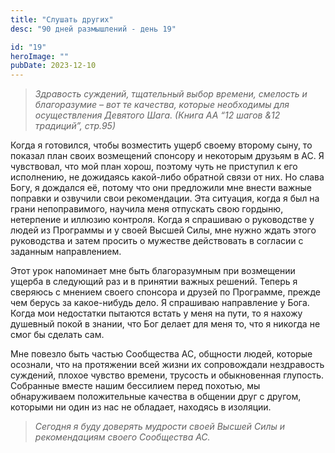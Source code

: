 ```yaml
---
title: "Слушать других"
desc: "90 дней размышлений - день 19"

id: "19"
heroImage: ""
pubDate: 2023-12-10
---
```

> _Здравость суждений, тщательный выбор времени, смелость и благоразумие – вот
> те качества, которые необходимы для осуществления Девятого Шага. (Книга АА
> “12 шагов &12 традиций”, стр.95)_

Когда я готовился, чтобы возместить ущерб своему второму сыну, то показал план
своих возмещений спонсору и некоторым друзьям в АС. Я чувствовал, что мой план
хорош, поэтому чуть не приступил к его исполнению, не дожидаясь какой-либо
обратной связи от них. Но слава Богу, я дождался её, потому что они предложили
мне внести важные поправки и озвучили свои рекомендации. Эта ситуация, когда я
был на грани непоправимого, научила меня отпускать свою гордыню, нетерпение и
иллюзию контроля. Когда я спрашиваю о руководстве у людей из Программы и у
своей Высшей Силы, мне нужно ждать этого руководства и затем просить о
мужестве действовать в согласии с заданным направлением.

Этот урок напоминает мне быть благоразумным при возмещении ущерба в следующий
раз и в принятии важных решений. Теперь я сверяюсь с мнением своего спонсора и
друзей по Программе, прежде чем берусь за какое-нибудь дело. Я спрашиваю
направление у Бога. Когда мои недостатки пытаются встать у меня на пути, то я
нахожу душевный покой в знании, что Бог делает для меня то, что я никогда не
смог бы сделать сам.

Мне повезло быть частью Сообщества АС, общности людей, которые осознали, что
на протяжении всей жизни их сопровождали нездравость суждений, плохое чувство
времени, трусость и обыкновенная глупость. Собранные вместе нашим бессилием
перед похотью, мы обнаруживаем положительные качества в общении друг с другом,
которыми ни один из нас не обладает, находясь в изоляции.

> _Сегодня я буду доверять мудрости своей Высшей Силы и рекомендациям своего
> Сообщества АС._

